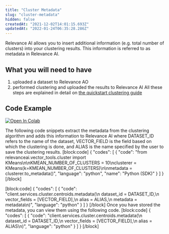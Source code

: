 ```yaml
---
title: "Cluster Metadata"
slug: "cluster-metadata"
hidden: false
createdAt: "2021-12-02T14:01:15.693Z"
updatedAt: "2022-01-24T06:35:28.286Z"
---
```

Relevance AI allows you to insert additional information (e.g. total number of clusters) into your clustering results. This information is referred to as metadata in Relevance AI.

## What you will need to have
1. uploaded a dataset to Relevance AO
2. performed clustering and uploaded the results to Relevance AI
All these steps are explained in detail on [the quickstart clustering guide](doc:quickstart-clustering)

## Code Example

[![Open In Colab](https://colab.research.google.com/assets/colab-badge.svg)](https://colab.research.google.com/drive/12iglenFIRelOoZKsPtE-LR7Yh3FbjejN?usp=sharing)


The following code snippets extract the metadata from the clustering algorithm and adds this information to Relevance AI where DATASET_ID refers to the name of the dataset, VECTOR_FIELD is the field based on which the clustering is done, and ALIAS is the name specified by the user to save the clustering results.
[block:code]
{
  "codes": [
    {
      "code": "from relevanceai.vector_tools.cluster import KMeans\n\nKMEAN_NUMBER_OF_CLUSTERS = 10\nclusterer = KMeans(k=KMEAN_NUMBER_OF_CLUSTERS)\n\nmetadata = clusterer.to_metadata()",
      "language": "python",
      "name": "Python (SDK)"
    }
  ]
}
[/block]

[block:code]
{
  "codes": [
    {
      "code": "client.services.cluster.centroids.metadata(\n    dataset_id = DATASET_ID,\n    vector_fields = [VECTOR_FIELD],\n    alias = ALIAS,\n    metadata = metadata\n)",
      "language": "python"
    }
  ]
}
[/block]
Once you have stored the metadata, you can view them using the following code.
[block:code]
{
  "codes": [
    {
      "code": "client.services.cluster.centroids.metadata(\n    dataset_id = DATASET_ID,\n    vector_fields = [VECTOR_FIELD],\n    alias = ALIAS\n)",
      "language": "python"
    }
  ]
}
[/block]